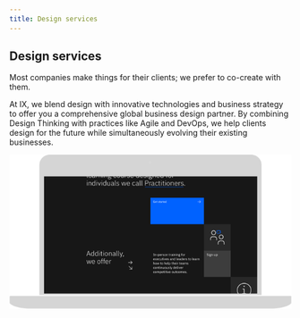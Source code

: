 ```yaml
---
title: Design services
---
```


<grid background="gray-10">
<column lg="12" offset_lg="2">

## Design services

Most companies make things for their clients; we prefer to co-create with them.

At IX, we blend design with innovative technologies and business strategy to offer you a comprehensive global business design partner. By combining Design Thinking with practices like Agile and DevOps, we help clients design for the future while simultaneously evolving their existing businesses.

</column>
</grid>

<tile
  size="md"
  background="#E7E7E7"
  title_one="Learn how your business can partner with us to build better business."
  tile_name="IBM iX">
  <img src="../../global/images/lg_design_thinking.png" alt="Geometric shapes"/>
</tile>
